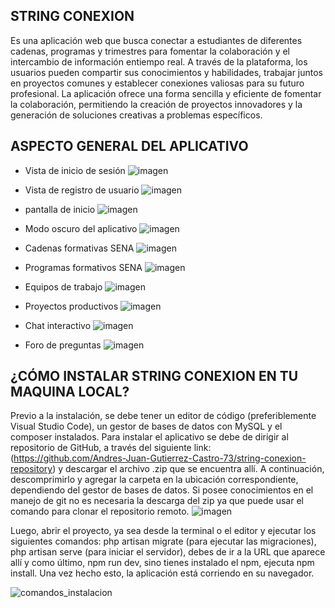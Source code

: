## STRING CONEXION
Es una aplicación web que busca conectar a estudiantes de diferentes cadenas, programas y trimestres para fomentar la colaboración y el intercambio de información entiempo real. A través de la plataforma, los usuarios pueden compartir sus conocimientos y habilidades, trabajar juntos en proyectos comunes y establecer conexiones valiosas para su futuro profesional. La aplicación ofrece una forma sencilla y eficiente de fomentar la colaboración, permitiendo la creación de proyectos innovadores y la generación de soluciones creativas a problemas específicos.

## ASPECTO GENERAL DEL APLICATIVO
* Vista de inicio de sesión
![imagen](https://github.com/Andres-Juan-Gutierrez-Castro-73/string-conexion-repository/assets/129460418/b652523f-b264-4d1a-8020-43123b56bc1a)

* Vista de registro de usuario
![imagen](https://github.com/Andres-Juan-Gutierrez-Castro-73/string-conexion-repository/assets/129460418/46c8c254-ba7a-416f-b7d4-250dae8d7723)

* pantalla de inicio
![imagen](https://github.com/Andres-Juan-Gutierrez-Castro-73/string-conexion-repository/assets/129460418/38d5c975-0577-4c43-9c13-435b2226dfe1)

* Modo oscuro del aplicativo
![imagen](https://github.com/Andres-Juan-Gutierrez-Castro-73/string-conexion-repository/assets/129460418/6ac2440e-a1b8-47b6-83eb-e1552cd2f2f2)

* Cadenas formativas SENA
![imagen](https://github.com/Andres-Juan-Gutierrez-Castro-73/string-conexion-repository/assets/129460418/a4befa5a-df28-4d9a-86ae-9c69e6acedd4)

* Programas formativos SENA
![imagen](https://github.com/Andres-Juan-Gutierrez-Castro-73/string-conexion-repository/assets/129460418/e8b65b6d-76ce-4943-bd33-53e5a1048403)

* Equipos de trabajo
![imagen](https://github.com/Andres-Juan-Gutierrez-Castro-73/string-conexion-repository/assets/129460418/b235ce3d-89a2-46b0-89b4-5dc5dbf23dfe)

* Proyectos productivos
![imagen](https://github.com/Andres-Juan-Gutierrez-Castro-73/string-conexion-repository/assets/129460418/43cf7119-b858-4a44-a1aa-19b299717e88)

* Chat interactivo
![imagen](https://github.com/Andres-Juan-Gutierrez-Castro-73/string-conexion-repository/assets/129460418/82e9bc4a-c855-4ef4-8ebe-64cddf17f403)

* Foro de preguntas
![imagen](https://github.com/Andres-Juan-Gutierrez-Castro-73/string-conexion-repository/assets/129460418/e9ca15f9-d62b-4a4c-b043-67b0486193e9)

## ¿CÓMO INSTALAR STRING CONEXION EN TU MAQUINA LOCAL?
Previo a la instalación, se debe tener un editor de código (preferiblemente Visual Studio Code), un gestor de bases de datos con MySQL y el composer instalados. Para instalar el aplicativo se debe de dirigir al repositorio de GitHub, a través del siguiente link: (https://github.com/Andres-Juan-Gutierrez-Castro-73/string-conexion-repository) y descargar el archivo .zip que se encuentra allí. A continuación, descomprimirlo y agregar la carpeta en la ubicación correspondiente, dependiendo del gestor de bases de datos. Si posee conocimientos en el manejo de git no es necesaria la descarga del zip ya que puede usar el comando para clonar el repositorio remoto.
![imagen](https://github.com/Andres-Juan-Gutierrez-Castro-73/string-conexion-repository/assets/129460418/36401291-7409-4907-996e-e2ff59b961e0)

Luego, abrir el proyecto, ya sea desde la terminal o el editor y ejecutar los siguientes comandos: php artisan migrate (para ejecutar las migraciones), php artisan serve (para iniciar el servidor), debes de ir a la URL que aparece allí y como último, npm run dev, sino tienes instalado el npm, ejecuta npm install. Una vez hecho esto, la aplicación está corriendo en su navegador.

![comandos_instalacion](https://github.com/Andres-Juan-Gutierrez-Castro-73/string-conexion-repository/assets/129460418/3af3f44a-9997-43c3-833d-7ff5950e24eb)

